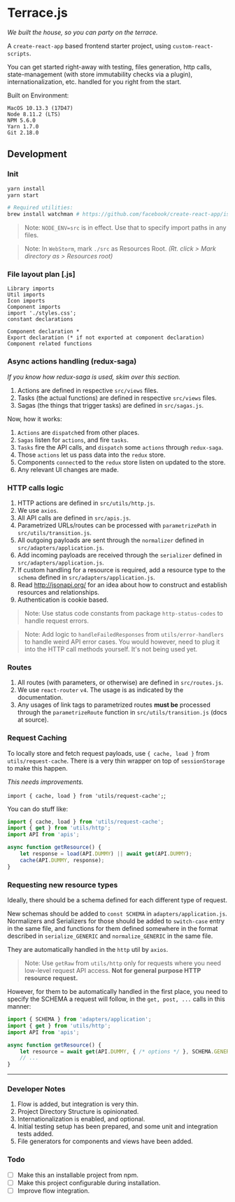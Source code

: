 # Terrace.js
_We built the house, so you can party on the terrace._

A `create-react-app` based frontend starter project, using `custom-react-scripts`.

You can get started right-away with testing, files generation, http calls, state-management (with store immutability checks via a plugin), internationalization, etc. handled for you right from the start.

Built on Environment:
```
MacOS 10.13.3 (17D47)
Node 8.11.2 (LTS)
NPM 5.6.0
Yarn 1.7.0
Git 2.18.0
```

## Development
### Init
```bash
yarn install
yarn start

# Required utilities:
brew install watchman # https://github.com/facebook/create-react-app/issues/3006
```
> Note: `NODE_ENV=src` is in effect. Use that to specify import paths in any files.

> Note: In `WebStorm`, mark `./src` as Resources Root. _(Rt. click > Mark directory as > Resources root)_

### File layout plan [.js]
```
Library imports
Util imports
Icon imports
Component imports
import './styles.css';
constant declarations

Component declaration *
Export declaration (* if not exported at component declaration)
Component related functions
```

### Async actions handling (redux-saga)
_If you know how redux-saga is used, skim over this section._

1. Actions are defined in respective `src/views` files.
2. Tasks (the actual functions) are defined in respective `src/views` files.
3. Sagas (the things that trigger tasks) are defined in `src/sagas.js`.

Now, how it works:
1. `Actions` are `dispatch`ed from other places.
2. `Sagas` listen for `actions`, and fire `tasks`.
3. `Tasks` fire the API calls, and `dispatch` some `actions` through `redux-saga`.
4. Those `actions` let us pass data into the `redux` store.
5. Components `connect`ed to the `redux` store listen on updated to the store.
6. Any relevant UI changes are made.

### HTTP calls logic
1. HTTP actions are defined in `src/utils/http.js`.
2. We use `axios`.
3. All API calls are defined in `src/apis.js`.
4. Parametrized URLs/routes can be processed with `parametrizePath` in `src/utils/transition.js`.
3. All outgoing payloads are sent through the `normalizer` defined in `src/adapters/application.js`.
4. Add incoming payloads are received through the `serializer` defined in `src/adapters/application.js`.
5. If custom handling for a resource is required, add a resource type to the `schema` defined in `src/adapters/application.js`.
6. Read http://jsonapi.org/ for an idea about how to construct and establish resources and relationships.
7. Authentication is cookie based.

> Note: Use status code constants from package `http-status-codes` to handle request errors.

> Note: Add logic to `handleFailedResponses` from `utils/error-handlers` to handle weird API error cases. You would however, need to plug it into the HTTP call methods yourself. It's not being used yet.

### Routes
1. All routes (with parameters, or otherwise) are defined in `src/routes.js`.
2. We use `react-router` `v4`. The usage is as indicated by the documentation.
3. Any usages of link tags to parametrized routes **must be** processed through the `parametrizeRoute` function in `src/utils/transition.js` (docs at source).

### Request Caching
To locally store and fetch request payloads, use `{ cache, load }` from `utils/request-cache`.
There is a very thin wrapper on top of `sessionStorage` to make this happen.

_This needs improvements._

`import { cache, load } from 'utils/request-cache';`;

You can do stuff like:

```js
import { cache, load } from 'utils/request-cache';
import { get } from 'utils/http';
import API from 'apis';

async function getResource() {
	let response = load(API.DUMMY) || await get(API.DUMMY);
	cache(API.DUMMY, response);
}
```

### Requesting new resource types
Ideally, there should be a schema defined for each different type of request.

New schemas should be added to `const SCHEMA` in `adapters/application.js`.
Normalizers and Serializers for those should be added to `switch-case` entry in the same file, and functions for them defined somewhere in the format described in `serialize_GENERIC` and `normalize_GENERIC` in the same file.

They are automatically handled in the `http` util by `axios`.

> Note: Use `getRaw` from `utils/http` only for requests where you need low-level request API access. **Not for general purpose HTTP resource request.**

However, for them to be automatically handled in the first place, you need to specify the SCHEMA a request will follow, in the `get, post, ...` calls in this manner:

```js
import { SCHEMA } from 'adapters/application';
import { get } from 'utils/http';
import API from 'apis';

async function getResource() {
	let resource = await get(API.DUMMY, { /* options */ }, SCHEMA.GENERIC);
	// ...
}
```

---

### Developer Notes
1. Flow is added, but integration is very thin.
2. Project Directory Structure is opinionated.
3. Internationalization is enabled, and optional.
4. Initial testing setup has been prepared, and some unit and integration tests added.
5. File generators for components and views have been added.

### Todo
- [ ] Make this an installable project from npm.
- [ ] Make this project configurable during installation.
- [ ] Improve flow integration.

